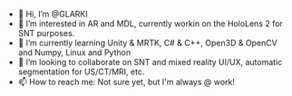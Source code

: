 - 👋 Hi, I’m @GLARKI
- 👀 I’m interested in AR and MDL, currently workin on the HoloLens 2 for SNT purposes.
- 🌱 I’m currently learning Unity & MRTK, C# & C++, Open3D & OpenCV and Numpy, Linux and Python
- 💞️ I’m looking to collaborate on SNT and mixed reality UI/UX, automatic segmentation for US/CT/MRI, etc.
- 📫 How to reach me: Not sure yet, but I'm always @ work!

<!---
GLARKI/GLARKI is a ✨ special ✨ repository because its `README.md` (this file) appears on your GitHub profile.
You can click the Preview link to take a look at your changes.
--->
